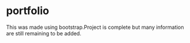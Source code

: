 # portfolio
This was made using bootstrap.Project is complete but many information are still remaining to be added.
